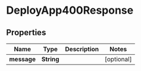 

# DeployApp400Response


## Properties

| Name | Type | Description | Notes |
|------------ | ------------- | ------------- | -------------|
|**message** | **String** |  |  [optional] |



